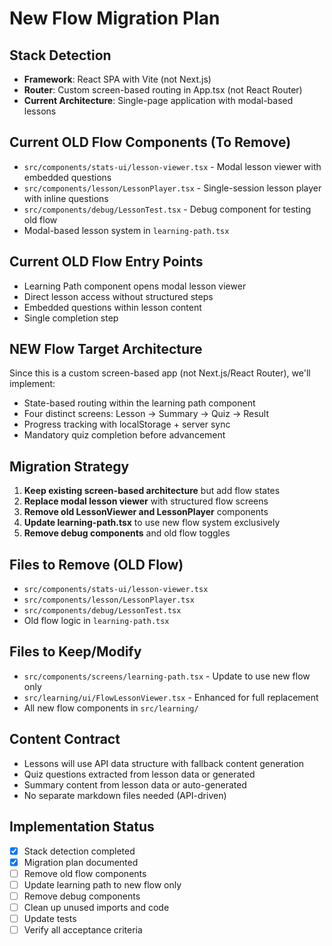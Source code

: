 # New Flow Migration Plan

## Stack Detection
- **Framework**: React SPA with Vite (not Next.js)
- **Router**: Custom screen-based routing in App.tsx (not React Router)
- **Current Architecture**: Single-page application with modal-based lessons

## Current OLD Flow Components (To Remove)
- `src/components/stats-ui/lesson-viewer.tsx` - Modal lesson viewer with embedded questions
- `src/components/lesson/LessonPlayer.tsx` - Single-session lesson player with inline questions
- `src/components/debug/LessonTest.tsx` - Debug component for testing old flow
- Modal-based lesson system in `learning-path.tsx`

## Current OLD Flow Entry Points
- Learning Path component opens modal lesson viewer
- Direct lesson access without structured steps
- Embedded questions within lesson content
- Single completion step

## NEW Flow Target Architecture
Since this is a custom screen-based app (not Next.js/React Router), we'll implement:
- State-based routing within the learning path component
- Four distinct screens: Lesson → Summary → Quiz → Result
- Progress tracking with localStorage + server sync
- Mandatory quiz completion before advancement

## Migration Strategy
1. **Keep existing screen-based architecture** but add flow states
2. **Replace modal lesson viewer** with structured flow screens
3. **Remove old LessonViewer and LessonPlayer** components
4. **Update learning-path.tsx** to use new flow system exclusively
5. **Remove debug components** and old flow toggles

## Files to Remove (OLD Flow)
- `src/components/stats-ui/lesson-viewer.tsx`
- `src/components/lesson/LessonPlayer.tsx`
- `src/components/debug/LessonTest.tsx`
- Old flow logic in `learning-path.tsx`

## Files to Keep/Modify
- `src/components/screens/learning-path.tsx` - Update to use new flow only
- `src/learning/ui/FlowLessonViewer.tsx` - Enhanced for full replacement
- All new flow components in `src/learning/`

## Content Contract
- Lessons will use API data structure with fallback content generation
- Quiz questions extracted from lesson data or generated
- Summary content from lesson data or auto-generated
- No separate markdown files needed (API-driven)

## Implementation Status
- [x] Stack detection completed
- [x] Migration plan documented
- [ ] Remove old flow components
- [ ] Update learning path to new flow only
- [ ] Remove debug components
- [ ] Clean up unused imports and code
- [ ] Update tests
- [ ] Verify all acceptance criteria
